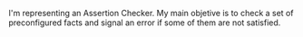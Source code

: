 I'm representing an Assertion Checker. My main objetive is to check a set of preconfigured facts and signal an error if some of them are not satisfied.